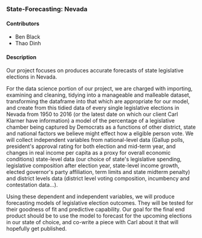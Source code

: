 ### State-Forecasting: Nevada

#### Contributors

* Ben Black
* Thao Dinh

#### Description

Our project focuses on produces accurate forecasts of state legislative elections in Nevada. 

For the data science portion of our project, we are charged with importing, examining and cleaning, tidying into a manageable and malleable dataset, transforming the dataframe into that which are appropriate for our model, and create from this tidied data of every single legislative elections in Nevada from 1950 to 2016 (or the latest date on which our client Carl Klarner have information) a model of the percentage of a legislative chamber being captured by Democrats as a functions of other district, state and national factors we believe might effect how a eligible person vote. We will collect independent variables from national-level data (Gallup polls, president's approval rating for both election and mid-term year, and changes in real income per capita as a proxy for overall economic conditions) state-level data (our choice of state's legislative spending, legislative composition after election year, state-level income growth, elected governor's party affiliation, term limits and state midterm penalty) and district levels data (district level voting composition, incumbency and contestation data...).

Using these dependent and independent variables, we will produce forecasting models of legislative election outcomes. They will be tested for their goodness of fit and predictive capability. Our goal for the final end product should be to use the model to forecast for the upcoming elections in our state of choice, and co-write a piece with Carl about it that will hopefully get published.
